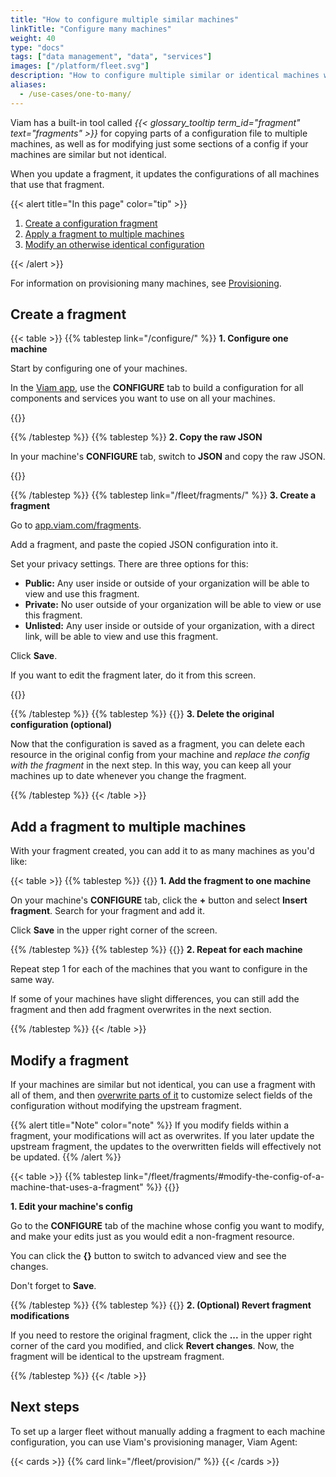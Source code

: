 ```yaml
---
title: "How to configure multiple similar machines"
linkTitle: "Configure many machines"
weight: 40
type: "docs"
tags: ["data management", "data", "services"]
images: ["/platform/fleet.svg"]
description: "How to configure multiple similar or identical machines with fragments."
aliases:
  - /use-cases/one-to-many/
---
```


Viam has a built-in tool called _{{< glossary_tooltip term_id="fragment" text="fragments" >}}_ for copying parts of a configuration file to multiple machines, as well as for modifying just some sections of a config if your machines are similar but not identical.

When you update a fragment, it updates the configurations of all machines that use that fragment.

{{< alert title="In this page" color="tip" >}}

1. [Create a configuration fragment](#create-a-fragment)
1. [Apply a fragment to multiple machines](#add-a-fragment-to-multiple-machines)
1. [Modify an otherwise identical configuration](#modify-a-fragment)

{{< /alert >}}

For information on provisioning many machines, see [Provisioning](/fleet/provision/).

## Create a fragment

{{< table >}}
{{% tablestep link="/configure/" %}}
**1. Configure one machine**

Start by configuring one of your machines.

In the [Viam app](https://app.viam.com), use the **CONFIGURE** tab to build a configuration for all components and services you want to use on all your machines.

{{<imgproc src="/how-tos/one-to-many/config.png" resize="800x" class="fill aligncenter" style="max-width: 400px" declaredimensions=true alt="Configuration builder UI">}}

{{% /tablestep %}}
{{% tablestep %}}
**2. Copy the raw JSON**

In your machine's **CONFIGURE** tab, switch to **JSON** and copy the raw JSON.

{{<imgproc src="/how-tos/one-to-many/raw-json.png" resize="700x" class="fill aligncenter" style="max-width: 400px" declaredimensions=true alt="JSON subtab of the CONFIGURE tab">}}

{{% /tablestep %}}
{{% tablestep link="/fleet/fragments/" %}}
**3. Create a fragment**

Go to [app.viam.com/fragments](https://app.viam.com/fragments).

Add a fragment, and paste the copied JSON configuration into it.

Set your privacy settings.
There are three options for this:

- **Public:** Any user inside or outside of your organization will be able to view and use this fragment.
- **Private:** No user outside of your organization will be able to view or use this fragment.
- **Unlisted:** Any user inside or outside of your organization, with a direct link, will be able to view and use this fragment.

Click **Save**.

If you want to edit the fragment later, do it from this screen.

{{<imgproc src="/how-tos/one-to-many/new-fragment.png" resize="700x" class="fill aligncenter" style="max-width: 350px" declaredimensions=true alt="app.viam.com/fragment interface">}}

{{% /tablestep %}}
{{% tablestep %}}
{{<imgproc src="/how-tos/one-to-many/delete.png" class="fill alignleft" resize="500x" style="max-width: 200px" declaredimensions=true alt="Delete">}}
**3. Delete the original configuration (optional)**

Now that the configuration is saved as a fragment, you can delete each resource in the original config from your machine and _replace the config with the fragment_ in the next step.
In this way, you can keep all your machines up to date whenever you change the fragment.

{{% /tablestep %}}
{{< /table >}}

## Add a fragment to multiple machines

With your fragment created, you can add it to as many machines as you'd like:

{{< table >}}
{{% tablestep %}}
{{<imgproc src="appendix/try-viam/rover-resources/fragments/fragments_list.png" resize="800x" class="fill alignleft imgzoom" style="max-width: 250px" declaredimensions=true alt="Add fragment">}}
**1. Add the fragment to one machine**

On your machine's **CONFIGURE** tab, click the **+** button and select **Insert fragment**.
Search for your fragment and add it.

Click **Save** in the upper right corner of the screen.

{{% /tablestep %}}
{{% tablestep %}}
{{<imgproc src="/how-tos/one-to-many/repeat.svg" class="fill alignleft" style="max-width: 120px"  declaredimensions=true alt="Repeat">}}
**2. Repeat for each machine**

Repeat step 1 for each of the machines that you want to configure in the same way.

If some of your machines have slight differences, you can still add the fragment and then add fragment overwrites in the next section.

{{% /tablestep %}}
{{< /table >}}

## Modify a fragment

If your machines are similar but not identical, you can use a fragment with all of them, and then [overwrite parts of it](/fleet/fragments/#modify-the-config-of-a-machine-that-uses-a-fragment) to customize select fields of the configuration without modifying the upstream fragment.

{{% alert title="Note" color="note" %}}
If you modify fields within a fragment, your modifications will act as overwrites.
If you later update the upstream fragment, the updates to the overwritten fields will effectively not be updated.
{{% /alert %}}

{{< table >}}
{{% tablestep link="/fleet/fragments/#modify-the-config-of-a-machine-that-uses-a-fragment" %}}
{{<gif webm_src="/how-tos/fragment-overwrite.webm" mp4_src="/how-tos/fragment-overwrite.mp4" alt="A motor config panel from a fragment being edited with different direction and pwm pin values." max-width="500px" class="aligncenter" >}}

<!-- markdownlint-disable MD036 -->

**1. Edit your machine's config**

Go to the **CONFIGURE** tab of the machine whose config you want to modify, and make your edits just as you would edit a non-fragment resource.

You can click the **{}** button to switch to advanced view and see the changes.

Don't forget to **Save**.

{{% /tablestep %}}
{{% tablestep %}}
{{<imgproc src="/how-tos/one-to-many/reset.png" class="fill alignleft" resize="500x" style="max-width: 250px"  declaredimensions=true alt="Reset to fragment">}}
**2. (Optional) Revert fragment modifications**

If you need to restore the original fragment, click the **...** in the upper right corner of the card you modified, and click **Revert changes**.
Now, the fragment will be identical to the upstream fragment.

{{% /tablestep %}}
{{< /table >}}

## Next steps

To set up a larger fleet without manually adding a fragment to each machine configuration, you can use Viam's provisioning manager, Viam Agent:

{{< cards >}}
{{% card link="/fleet/provision/" %}}
{{< /cards >}}
